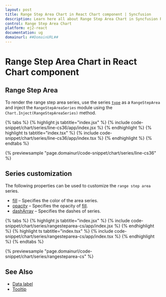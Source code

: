 ```yaml
---
layout: post
title: Range Step Area Chart in React Chart component | Syncfusion
description: Learn here all about Range Step Area Chart in Syncfusion React Chart component of Syncfusion Essential JS 2 and more.
control: Range Step Area Chart 
platform: ej2-react
documentation: ug
domainurl: ##DomainURL##
---
```

# Range Step Area Chart in React Chart component

## Range Step Area

To render the range step area series, use the series [`type`](https://ej2.syncfusion.com/react/documentation/api/chart/seriesModel/#type) as a `RangeStepArea` and inject the `RangeStepAreaSeries` module using the `Chart.Inject(RangeStepAreaSeries)` method.

{% tabs %}
{% highlight js tabtitle="index.jsx" %}
{% include code-snippet/chart/series/line-cs36/app/index.jsx %}
{% endhighlight %}
{% highlight ts tabtitle="index.tsx" %}
{% include code-snippet/chart/series/line-cs36/app/index.tsx %}
{% endhighlight %}
{% endtabs %}

 {% previewsample "page.domainurl/code-snippet/chart/series/line-cs36" %}

## Series customization

The following properties can be used to customize the `range step area` series.

* [fill](https://ej2.syncfusion.com/react/documentation/api/chart/seriesModel/#fill) – Specifies the color of the area series.
* [opacity](https://ej2.syncfusion.com/react/documentation/api/chart/seriesModel/#opacity) – Specifies the opacity of [fill](https://ej2.syncfusion.com/react/documentation/api/chart/seriesModel/#fill).
* [dashArray](https://ej2.syncfusion.com/react/documentation/api/chart/seriesModel/#dasharray) – Specifies the dashes of series.

{% tabs %}
{% highlight js tabtitle="index.jsx" %}
{% include code-snippet/chart/series/rangesteparea-cs/app/index.jsx %}
{% endhighlight %}
{% highlight ts tabtitle="index.tsx" %}
{% include code-snippet/chart/series/rangesteparea-cs/app/index.tsx %}
{% endhighlight %}
{% endtabs %}

 {% previewsample "page.domainurl/code-snippet/chart/series/rangesteparea-cs" %}

## See Also

* [Data label](./data-labels/)
* [Tooltip](./tool-tip/)
